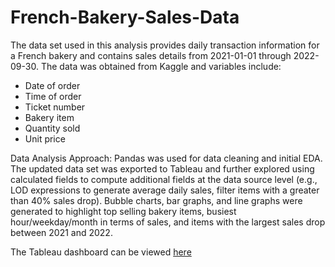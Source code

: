 # French-Bakery-Sales-Data

The data set used in this analysis provides daily transaction information for a French bakery and contains sales details from 2021-01-01 through 2022-09-30. The data was obtained from Kaggle and variables include:
- Date of order
- Time of order 
- Ticket number
- Bakery item
- Quantity sold
- Unit price

Data Analysis Approach: Pandas was used for data cleaning and initial EDA. The updated data set was exported to Tableau and further explored using calculated fields to compute additional fields at the data source level (e.g., LOD expressions to generate average daily sales, filter items with a greater than 40% sales drop). Bubble charts, bar graphs, and line graphs were generated to highlight top selling bakery items, busiest hour/weekday/month in terms of sales, and items with the largest sales drop between 2021 and 2022.

The Tableau dashboard can be viewed [here](https://public.tableau.com/app/profile/zach.tanner/viz/FrenchBakerySalesData/Dashboard1)

